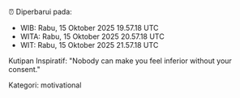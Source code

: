 ⏰ Diperbarui pada:
- WIB: Rabu, 15 Oktober 2025 19.57.18 UTC
- WITA: Rabu, 15 Oktober 2025 20.57.18 UTC
- WIT: Rabu, 15 Oktober 2025 21.57.18 UTC

Kutipan Inspiratif:
"Nobody can make you feel inferior without your consent."


Kategori: motivational

